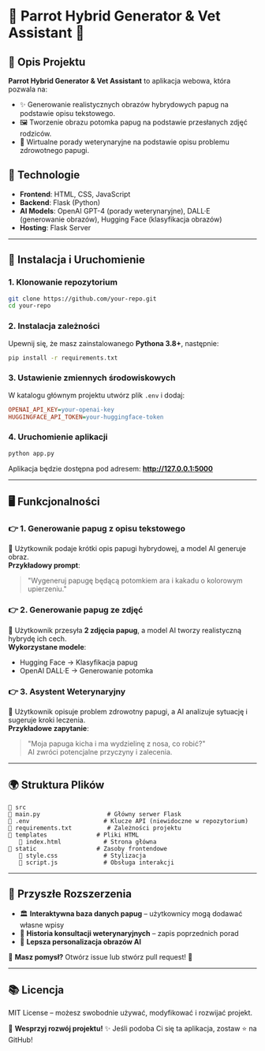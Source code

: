 # 🥜 Parrot Hybrid Generator & Vet Assistant 🏥  

## 👀 Opis Projektu  
**Parrot Hybrid Generator & Vet Assistant** to aplikacja webowa, która pozwala na:  
- ✨ Generowanie realistycznych obrazów hybrydowych papug na podstawie opisu tekstowego.  
- 🖼️ Tworzenie obrazu potomka papug na podstawie przesłanych zdjęć rodziców.  
- 📝 Wirtualne porady weterynaryjne na podstawie opisu problemu zdrowotnego papugi.  

## 🚀 Technologie  
- **Frontend**: HTML, CSS, JavaScript  
- **Backend**: Flask (Python)  
- **AI Models**: OpenAI GPT-4 (porady weterynaryjne), DALL·E (generowanie obrazów), Hugging Face (klasyfikacja obrazów)  
- **Hosting**: Flask Server  

---

## 🔧 Instalacja i Uruchomienie  

### 1. Klonowanie repozytorium  
```sh  
git clone https://github.com/your-repo.git  
cd your-repo  
```

### 2. Instalacja zależności  
Upewnij się, że masz zainstalowanego **Pythona 3.8+**, następnie:  
```sh  
pip install -r requirements.txt  
```

### 3. Ustawienie zmiennych środowiskowych  
W katalogu głównym projektu utwórz plik `.env` i dodaj:  
```ini  
OPENAI_API_KEY=your-openai-key  
HUGGINGFACE_API_TOKEN=your-huggingface-token  
```

### 4. Uruchomienie aplikacji  
```sh  
python app.py  
```
Aplikacja będzie dostępna pod adresem: **http://127.0.0.1:5000**

---

## 🖥️ Funkcjonalności  

### 👉 1. Generowanie papug z opisu tekstowego  
📏 Użytkownik podaje krótki opis papugi hybrydowej, a model AI generuje obraz.  
**Przykładowy prompt**:  
> "Wygeneruj papugę będącą potomkiem ara i kakadu o kolorowym upierzeniu."  

### 👉 2. Generowanie papug ze zdjęć  
📎 Użytkownik przesyła **2 zdjęcia papug**, a model AI tworzy realistyczną hybrydę ich cech.  
**Wykorzystane modele**:  
- Hugging Face → Klasyfikacja papug  
- OpenAI DALL·E → Generowanie potomka  

### 👉 3. Asystent Weterynaryjny  
💼 Użytkownik opisuje problem zdrowotny papugi, a AI analizuje sytuację i sugeruje kroki leczenia.  
**Przykładowe zapytanie**:  
> "Moja papuga kicha i ma wydzielinę z nosa, co robić?"  
AI zwróci potencjalne przyczyny i zalecenia.  

---

## 🌍 Struktura Plików  
```
📂 src  
🗾️ main.py                   # Główny serwer Flask  
📃 .env                     # Klucze API (niewidoczne w repozytorium)  
📃 requirements.txt          # Zależności projektu  
📂 templates              # Pliki HTML  
   📃 index.html            # Strona główna  
📂 static                 # Zasoby frontendowe  
   📃 style.css             # Stylizacja  
   📃 script.js             # Obsługa interakcji  
```

---

## 🔄 Przyszłe Rozszerzenia  
- 🏛️ **Interaktywna baza danych papug** – użytkownicy mogą dodawać własne wpisy  
- 📂 **Historia konsultacji weterynaryjnych** – zapis poprzednich porad  
- 🌿 **Lepsza personalizacja obrazów AI**  

📧 **Masz pomysł?** Otwórz issue lub stwórz pull request! 🤝  

---

## 📚 Licencja  
MIT License – możesz swobodnie używać, modyfikować i rozwijać projekt.  

🚀 **Wesprzyj rozwój projektu!** ✨ Jeśli podoba Ci się ta aplikacja, zostaw ⭐ na GitHub!

